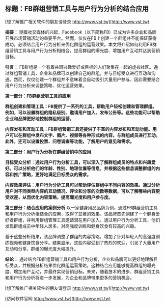 ## **标题：FB群组营销工具与用户行为分析的结合应用**

[想了解推广相关软件的朋友请登录 http://www.vst.tw](http://www.vst.tw)

**摘要：**
随着社交媒体的兴起，Facebook（以下简称FB）已成为许多企业和品牌开展市场营销活动的重要平台。然而，仅仅在FB上创建一个群组并不能保证获得成功，必须结合用户行为分析来优化群组的运营效果。本文将介绍如何利用FB群组营销工具与用户行为分析相结合，提高群组的曝光度、增加用户互动并达到营销目标。

**引言：**
FB群组是一个有着共同兴趣爱好或目标的人们聚集在一起的虚拟社区。通过群组营销工具，企业和品牌可以创建自己的群组，并与目标受众进行互动和沟通。然而，仅仅创建一个群组并不意味着会自动吸引大量用户参与，因此需要结合用户行为分析来调整策略、优化运营效果。

**第一部分：FB群组营销工具的应用**

**群组创建和管理工具：FB提供了一系列的工具，帮助用户轻松创建和管理群组。例如，可以设置群组的隐私级别、邀请用户加入、发布公告等。这些功能可以帮助企业和品牌更好地控制群组的运营。**

**内容发布和互动工具：FB群组营销工具还提供了丰富的内容发布和互动功能。用户可以在群组中发布文字、图片、视频等各种形式的内容，与群组成员进行互动。此外，还可以设置投票、问卷调查等功能，了解用户的意见和需求。**

**第二部分：用户行为分析在群组营销中的应用**

**目标受众分析：通过用户行为分析工具，可以深入了解群组成员的特点和兴趣爱好。可以分析他们的年龄、性别、地理位置等信息，并根据这些信息调整群组的内容和推广策略，更好地满足目标受众的需求。**

**内容效果评估：用户行为分析工具可以帮助评估群组中不同内容的效果。通过分析用户对不同类型内容的互动情况、评论和分享的次数等数据，可以了解哪些内容更受欢迎，从而优化内容策略，提高曝光度和用户参与度。**

**第三部分：结合应用的案例分析**
以一家健身用品品牌为例，通过FB群组营销工具和用户行为分析相结合的应用，取得了显著的效果。该品牌首先创建了一个健身爱好者群组，并利用群组管理工具邀请潜在用户加入。通过用户行为分析工具，他们发现群组成员中年轻人居多，对高强度训练和健身饮食有较高的兴趣。

基于这些分析结果，该品牌调整了群组的内容策略，增加了针对年轻人的高强度训练视频和健身饮食分享。结果显示，这些内容受到了热烈的欢迎，引发了大量用户互动和分享，群组的曝光度大幅提升。

**结论：**
通过结合FB群组营销工具和用户行为分析，企业和品牌可以更好地理解目标受众，并根据分析结果优化群组运营策略。这种结合应用能够提高群组的曝光度、增加用户互动，并最终实现营销目标。未来，随着技术的进步，群组营销工具和用户行为分析将进一步发展，为企业和品牌带来更多的营销机会。

[想了解推广相关软件的朋友请登录 http://www.vst.tw](http://www.vst.tw)


[访问软件官网 http://www.vst.tw](http://www.vst.tw)

